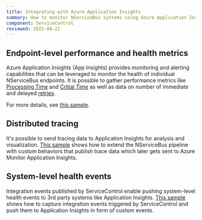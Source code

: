 ```yaml
---
title: Integrating with Azure Application Insights
summary: How to monitor NServiceBus systems using Azure Application Insights
component: ServiceControl
reviewed: 2021-04-21
---
```


## Endpoint-level performance and health metrics

Azure Application Insights (App Insights) provides monitoring and alerting capabilities that can be leveraged to monitor the health of individual NServiceBus endpoints. It is possible to gather performance metrics like [Processing Time](/monitoring/metrics/definitions.md#metrics-captured-processing-time) and [Critial Time](/monitoring/metrics/definitions.md#metrics-captured-critical-time) as well as data on number of immediate and delayed [retries](/nservicebus/recoverability).

For more details, see [this sample](/samples/logging/application-insights).

## Distributed tracing

It's possible to send tracing data to Application Insights for analysis and visualization. [This sample](/samples/tracing) shows how to extend the NServiceBus pipeline with custom behaviors that publish trace data which later gets sent to Azure Monitor Application Insights.

## System-level health events

Integration events published by ServiceControl enable pushing system-level health events to 3rd party systems like Application Insights. [This sample](/samples/servicecontrol/azure-monitor-events) shows how to capture integration events triggered by ServiceControl and push them to Application Insights in form of custom events.
